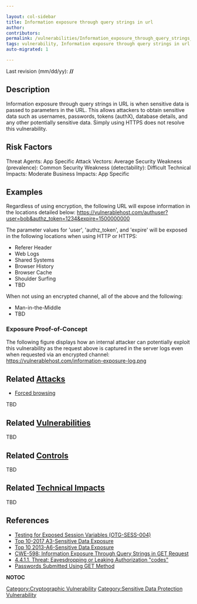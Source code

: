 ```yaml
---

layout: col-sidebar
title: Information exposure through query strings in url
author: 
contributors: 
permalink: /vulnerabilities/Information_exposure_through_query_strings_in_url
tags: vulnerability, Information exposure through query strings in url
auto-migrated: 1

---
```


Last revision (mm/dd/yy): **//**

## Description

Information exposure through query strings in URL is when sensitive data
is passed to parameters in the URL. This allows attackers to obtain
sensitive data such as usernames, passwords, tokens (authX), database
details, and any other potentially sensitive data. Simply using HTTPS
does not resolve this vulnerability.

## Risk Factors

Threat Agents: App Specific Attack Vectors: Average Security Weakness
(prevalence): Common Security Weakness (detectability): Difficult
Technical Impacts: Moderate Business Impacts: App Specific

## Examples

Regardless of using encryption, the following URL will expose
information in the locations detailed below:
<https://vulnerablehost.com/authuser?user=bob&authz_token=1234&expire=1500000000>

The parameter values for 'user', 'authz_token', and 'expire' will be
exposed in the following locations when using HTTP or HTTPS:

  - Referer Header
  - Web Logs
  - Shared Systems
  - Browser History
  - Browser Cache
  - Shoulder Surfing
  - TBD

When not using an encrypted channel, all of the above and the following:

  - Man-in-the-Middle
  - TBD

### Exposure Proof-of-Concept

The following figure displays how an internal attacker can potentially
exploit this vulnerability as the request above is captured in the
server logs even when requested via an encrypted channel:
<https://vulnerablehost.com/information-exposure-log.png>

## Related [Attacks](Attacks "wikilink")

  - [Forced browsing](https://www.owasp.org/index.php/Forced_browsing)

TBD

## Related [Vulnerabilities](Vulnerabilities "wikilink")

TBD

## Related [Controls](Controls "wikilink")

TBD

## Related [Technical Impacts](Technical_Impacts "wikilink")

TBD

## References

  - [Testing for Exposed Session Variables
    (OTG-SESS-004)](https://www.owasp.org/index.php/Testing_for_Exposed_Session_Variables_\(OTG-SESS-004\))
  - [Top 10-2017 A3-Sensitive Data
    Exposure](https://www.owasp.org/index.php/Top_10-2017_A3-Sensitive_Data_Exposure)
  - [Top 10 2013-A6-Sensitive Data
    Exposure](https://www.owasp.org/index.php/Top_10_2013-A6-Sensitive_Data_Exposure)
  - [CWE-598: Information Exposure Through Query Strings in GET
    Request](https://cwe.mitre.org/data/definitions/598.html)
  - [4.4.1.1. Threat: Eavesdropping or Leaking Authorization
    "codes"](https://tools.ietf.org/html/rfc6819#section-4.4.1)
  - [Passwords Submitted Using GET
    Method](https://portswigger.net/knowledgebase/issues/details/00400300_passwordsubmittedusinggetmethod)

__NOTOC__

[Category:Cryptographic
Vulnerability](Category:Cryptographic_Vulnerability "wikilink")
[Category:Sensitive Data Protection
Vulnerability](Category:Sensitive_Data_Protection_Vulnerability "wikilink")